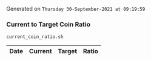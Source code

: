 Generated on `Thursday 30-September-2021 at 09:19:59`

### Current to Target Coin Ratio
`current_coin_ratio.sh`

Date|Current|Target|Ratio
---|---|---|---
